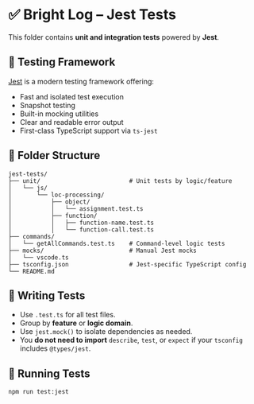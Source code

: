 # ✅ Bright Log – Jest Tests

This folder contains **unit and integration tests** powered by **Jest**.

## 🧪 Testing Framework

[Jest](https://jestjs.io/) is a modern testing framework offering:

- Fast and isolated test execution
- Snapshot testing
- Built-in mocking utilities
- Clear and readable error output
- First-class TypeScript support via `ts-jest`

## 📁 Folder Structure

```
jest-tests/
├── unit/                         # Unit tests by logic/feature
│   └── js/
│       └── loc-processing/
│           ├── object/
│           │   └── assignment.test.ts
│           ├── function/
│           │   ├── function-name.test.ts
│           │   └── function-call.test.ts
├── commands/
│   └── getAllCommands.test.ts    # Command-level logic tests
├── mocks/                        # Manual Jest mocks
│   └── vscode.ts
├── tsconfig.json                 # Jest-specific TypeScript config
└── README.md
```

## 🧬 Writing Tests

- Use `.test.ts` for all test files.
- Group by **feature** or **logic domain**.
- Use `jest.mock()` to isolate dependencies as needed.
- You **do not need to import** `describe`, `test`, or `expect` if your `tsconfig` includes `@types/jest`.

## 🎯 Running Tests

```bash
npm run test:jest
```
